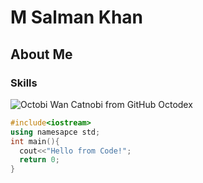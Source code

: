 # M Salman Khan
## About Me
### Skills

![Octobi Wan Catnobi from GitHub Octodex](https://octodex.github.com/images/octobiwan.jpg)

``` c++
#include<iostream>
using namesapce std;
int main(){
  cout<<"Hello from Code!";
  return 0;
}
```
